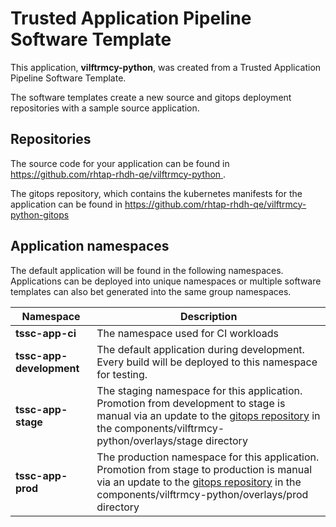 # Trusted Application Pipeline Software Template

This application, **vilftrmcy-python**, was created from a Trusted Application Pipeline Software Template.

The software templates create a new source and gitops deployment repositories with a sample source application. 

## Repositories

The source code for your application can be found in [https://github.com/rhtap-rhdh-qe/vilftrmcy-python ](https://github.com/rhtap-rhdh-qe/vilftrmcy-python ).
 
The gitops repository, which contains the kubernetes manifests for the application can be found in 
[https://github.com/rhtap-rhdh-qe/vilftrmcy-python-gitops ](https://github.com/rhtap-rhdh-qe/vilftrmcy-python-gitops ) 

## Application namespaces 

The default application will be found in the following namespaces. Applications can be deployed into unique namespaces or multiple software templates can also bet generated into the same group namespaces.  

|  Namespace   |  Description   |  
| -------- | -------- |
| **tssc-app-ci** | The namespace used for CI workloads |
| **tssc-app-development** | The default application during development. Every build will be deployed to this namespace for testing. |
| **tssc-app-stage** | The staging namespace for this application. Promotion from development to stage is manual via an update to the [gitops repository](https://github.com/rhtap-rhdh-qe/vilftrmcy-python-gitops ) in the components/vilftrmcy-python/overlays/stage directory |
| **tssc-app-prod** | The production namespace for this application. Promotion from stage to production is manual via an update to the [gitops repository](https://github.com/rhtap-rhdh-qe/vilftrmcy-python-gitops ) in the components/vilftrmcy-python/overlays/prod directory |